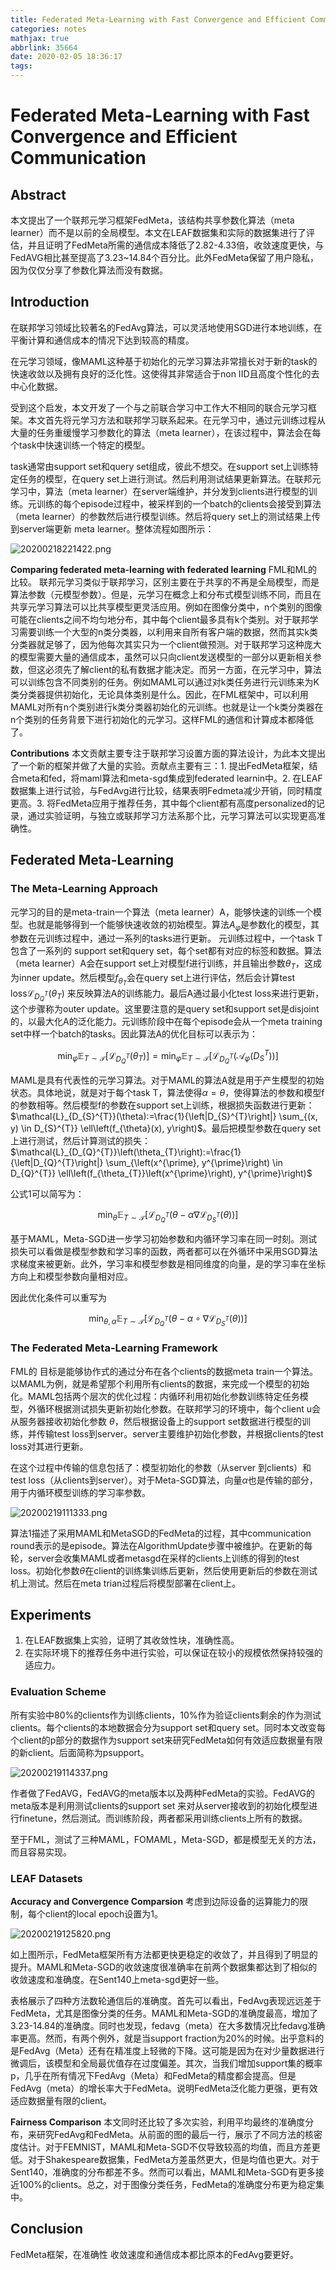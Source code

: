 ```yaml
---
title: Federated Meta-Learning with Fast Convergence and Efficient Communication
categories: notes
mathjax: true
abbrlink: 35664
date: 2020-02-05 18:36:17
tags:
---
```


# Federated Meta-Learning with Fast Convergence and Efficient Communication

## Abstract

本文提出了一个联邦元学习框架FedMeta，该结构共享参数化算法（meta learner）而不是以前的全局模型。本文在LEAF数据集和实际的数据集进行了评估，并且证明了FedMeta所需的通信成本降低了2.82-4.33倍，收敛速度更快，与FedAVG相比甚至提高了3.23~14.84个百分比。此外FedMeta保留了用户隐私，因为仅仅分享了参数化算法而没有数据。
<!-- more -->
## Introduction

在联邦学习领域比较著名的FedAvg算法，可以灵活地使用SGD进行本地训练，在平衡计算和通信成本的情况下达到较高的精度。

在元学习领域，像MAML这种基于初始化的元学习算法非常擅长对于新的task的快速收敛以及拥有良好的泛化性。这使得其非常适合于non IID且高度个性化的去中心化数据。

受到这个启发，本文开发了一个与之前联合学习中工作大不相同的联合元学习框架。本文首先将元学习方法和联邦学习联系起来。在元学习中，通过元训练过程从大量的任务重缓慢学习参数化的算法（meta learner），在该过程中，算法会在每个task中快速训练一个特定的模型。

task通常由support set和query set组成，彼此不想交。在support set上训练特定任务的模型，在query set上进行测试。然后利用测试结果更新算法。在联邦元学习中，算法（meta learner）在server端维护，并分发到clients进行模型的训练。元训练的每个episode过程中，被采样到的一个batch的clients会接受到算法（meta learner）的参数然后进行模型训练。然后将query set上的测试结果上传到server端更新 meta learner。整体流程如图所示：

![20200218221422.png](http://cdn.ereebay.me/hexo/20200218221422.png)

**Comparing federated meta-learning with federated learning** FML和ML的比较。
联邦元学习类似于联邦学习，区别主要在于共享的不再是全局模型，而是算法参数（元模型参数）。但是，元学习在概念上和分布式模型训练不同，而且在共享元学习算法可以比共享模型更灵活应用。例如在图像分类中，n个类别的图像可能在clients之间不均匀地分布，其中每个client最多具有k个类别。对于联邦学习需要训练一个大型的n类分类器，以利用来自所有客户端的数据，然而其实k类分类器就足够了，因为他每次其实只为一个client做预测。对于联邦学习这种庞大的模型需要大量的通信成本，虽然可以只向client发送模型的一部分以更新相关参数，但这必须先了解client的私有数据才能决定。而另一方面，在元学习中，算法可以训练包含不同类别的任务。例如MAML可以通过对k类任务进行元训练来为K类分类器提供初始化，无论具体类别是什么。因此，在FML框架中，可以利用MAML对所有n个类别进行k类分类器初始化的元训练。也就是让一个k类分类器在n个类别的任务背景下进行初始化的元学习。这样FML的通信和计算成本都降低了。

**Contributions** 本文贡献主要专注于联邦学习设置方面的算法设计，为此本文提出了一个新的框架并做了大量的实验。贡献点主要有三：1. 提出FedMeta框架，结合meta和fed，将maml算法和meta-sgd集成到federated learnin中。2. 在LEAF数据集上进行试验，与FedAvg进行比较，结果表明Fedmeta减少开销，同时精度更高。3. 将FedMeta应用于推荐任务，其中每个client都有高度personalized的记录，通过实验证明，与独立或联邦学习方法系那个比，元学习算法可以实现更高准确性。

## Federated Meta-Learning

### The Meta-Learning Approach

元学习的目的是meta-train一个算法（meta learner）A，能够快速的训练一个模型。也就是能够得到一个能够快速收敛的初始模型。算法$A_{\varphi}$是参数化的模型，其参数在元训练过程中，通过一系列的tasks进行更新。
元训练过程中，一个task T包含了一系列的 support set和query set，每个set都有对应的标签和数据。算法（meta learner）A会在support set上对模型f进行训练，并且输出参数$\theta_T$，这成为inner update。然后模型$f_{\theta_T}$会在query set上进行评估，然后会计算test loss$\mathcal{L}_{D_{Q}^{T}}\left(\theta_{T}\right)$ 来反映算法A的训练能力。最后A通过最小化test loss来进行更新，这个步骤称为outer update。这里要注意的是query set和support set是disjoint的，以最大化A的泛化能力。元训练阶段中在每个episode会从一个meta training set中样一个batch的tasks。因此算法A的优化目标可以表示为：

$$
\min _{\varphi} \mathbb{E}_{T \sim \mathcal{T}}\left[\mathcal{L}_{D_{Q}^{T}}\left(\theta_{T}\right)\right]=\min _{\varphi} \mathbb{E}_{T \sim \mathcal{T}}\left[\mathcal{L}_{D_{Q}^{T}}\left(\mathcal{A}_{\varphi}\left(D_{S}^{T}\right)\right)\right]
$$

MAML是具有代表性的元学习算法。对于MAML的算法A就是用于产生模型的初始状态。具体地说，就是对于每个task T，算法使得$\alpha = \theta$，使得算法的参数和模型f的参数相等。然后模型f的参数在support set上训练，根据损失函数进行更新：$\mathcal{L}_{D_{S}^{T}}(\theta):=\frac{1}{\left|D_{S}^{T}\right|} \sum_{(x, y) \in D_{S}^{T}} \ell\left(f_{\theta}(x), y\right)$。最后把模型参数在query set上进行测试，然后计算测试的损失：$\mathcal{L}_{D_{Q}^{T}}\left(\theta_{T}\right):=\frac{1}{\left|D_{Q}^{T}\right|} \sum_{\left(x^{\prime}, y^{\prime}\right) \in D_{Q}^{T}} \ell\left(f_{\theta_{T}}\left(x^{\prime}\right), y^{\prime}\right)$

公式1可以简写为：

$$
\min _{\theta} \mathbb{E}_{T \sim \mathcal{T}}\left[\mathcal{L}_{D_{Q}^{T}}\left(\theta-\alpha \nabla \mathcal{L}_{D_{S}^{T}}(\theta)\right)\right]
$$

基于MAML，Meta-SGD进一步学习初始参数和内循环学习率在同一时刻。测试损失可以看做是模型参数和学习率的函数，两者都可以在外循环中采用SGD算法求梯度来被更新。此外，学习率和模型参数是相同维度的向量，是的学习率在坐标方向上和模型参数向量相对应。

因此优化条件可以重写为 

$$
\min _{\theta, \alpha} \mathbb{E}_{T \sim \mathcal{T}}\left[\mathcal{L}_{D_{Q}^{T}}\left(\theta-\alpha \circ \nabla \mathcal{L}_{D_{S}^{T}}(\theta)\right)\right]
$$

### The Federated Meta-Learning Framework

FML的 目标是能够协作式的通过分布在各个clients的数据meta train一个算法。以MAML为例，就是希望那个利用所有clients的数据，来完成一个模型的初始化。MAML包括两个层次的优化过程：内循环利用初始化参数训练特定任务模型，外循环根据测试损失更新初始化参数。在联邦学习的环境中，每个client u会从服务器接收初始化参数 $\theta$，然后根据设备上的support set数据进行模型的训练，并传输test loss到server。server主要维护初始化参数，并根据clients的test loss对其进行更新。

在这个过程中传输的信息包括了：模型初始化的参数（从server 到clients）和test loss（从clients到server）。对于Meta-SGD算法，向量$\alpha$也是传输的部分，用于内循环模型训练的学习率参数。

![20200219111333.png](http://cdn.ereebay.me/hexo/20200219111333.png)

算法1描述了采用MAML和MetaSGD的FedMeta的过程，其中communication round表示的是episode。算法在AlgorithmUpdate步骤中被维护。在更新的每轮，server会收集MAML或者metasgd在采样的clients上训练的得到的test loss。初始化参数$\theta$在client的训练集训练后更新，然后使用更新后的参数在测试机上测试。然后在meta trian过程后将模型部署在client上。

## Experiments

1. 在LEAF数据集上实验，证明了其收敛性块，准确性高。
2. 在实际环境下的推荐任务中进行实验，可以保证在较小的规模依然保持较强的适应力。

### Evaluation Scheme

所有实验中80%的clients作为训练clients，10%作为验证clients剩余的作为测试clients。每个clients的本地数据会分为support set和query set。同时本文改变每个client的p部分的数据作为support set来研究FedMeta如何有效适应数据量有限的新client。后面简称为psupport。

![20200219114337.png](http://cdn.ereebay.me/hexo/20200219114337.png)

作者做了FedAVG，FedAVG的meta版本以及两种FedMeta的实验。FedAVG的meta版本是利用测试clients的support set 来对从server接收到的初始化模型进行finetune，然后测试。而训练阶段，两者都采用训练clients上所有的数据。

至于FML，测试了三种MAML，FOMAML，Meta-SGD，都是模型无关的方法，而且容易实现。

### LEAF Datasets

**Accuracy and Convergence Comparsion** 考虑到边际设备的运算能力的限制，每个client的local epoch设置为1。

![20200219125820.png](http://cdn.ereebay.me/hexo/20200219125820.png)

如上图所示，FedMeta框架所有方法都更快更稳定的收敛了，并且得到了明显的提升。MAML和Meta-SGD的收敛速度很准确率在前两个数据集都达到了相似的收敛速度和准确度。在Sent140上meta-sgd更好一些。

表格展示了四种方法数轮通信后的准确度。首先可以看出，FedAvg表现远远差于FedMeta，尤其是图像分类的任务。MAML和Meta-SGD的准确度最高，增加了3.23-14.84的准确度。同时也发现，fedavg（meta）在大多数情况比fedavg准确率更高。然而，有两个例外，就是当support fraction为20%的时候。出乎意料的是FedAvg（Meta）还有在精准度上轻微的下降。这可能是因为在对少量数据进行微调后，该模型和全局最优值存在过度偏差。其次，当我们增加support集的概率p，几乎在所有情况下FedAvg（Meta）和FedMeta的精度都会提高。但是FedAvg（meta）的增长率大于FedMeta。说明FedMeta泛化能力更强，更有效适应数据量有限的client。

**Fairness Comparison** 本文同时还比较了多次实验，利用平均最终的准确度分布，来研究FedAvg和FedMeta。从前面的图的最后一行，展示了不同方法的核密度估计。对于FEMNIST，MAML和Meta-SGD不仅导致较高的均值，而且方差更低。对于Shakespeare数据集，FedMeta方差虽然更大，但是均值也更大。对于Sent140，准确度的分布都差不多。然而可以看出，MAML和Meta-SGD有更多接近100%的clients。总之，对于图像分类任务，FedMeta的准确度分布更为稳定集中。

## Conclusion

FedMeta框架，在准确性 收敛速度和通信成本都比原本的FedAvg要更好。
